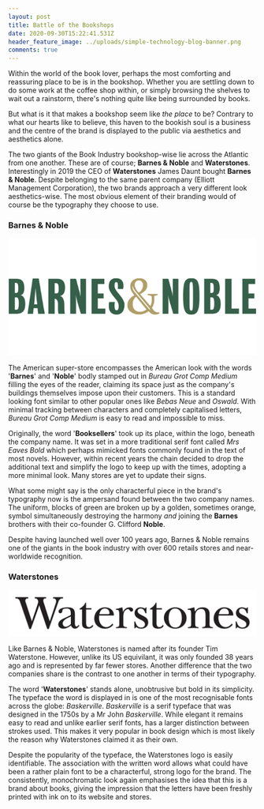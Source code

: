 ```yaml
---
layout: post
title: Battle of the Bookshops
date: 2020-09-30T15:22:41.531Z
header_feature_image: ../uploads/simple-technology-blog-banner.png
comments: true
---
```

Within the world of the book lover, perhaps the most comforting and reassuring place to be is in the bookshop. Whether you are settling down to do some work at the coffee shop within, or simply browsing the shelves to wait out a rainstorm, there's nothing quite like being surrounded by books.

But what is it that makes a bookshop seem like *the* *place* to be? Contrary to what our hearts like to believe, this haven to the bookish soul is a business and the centre of the brand is displayed to the public via aesthetics and aesthetics alone.

The two giants of the Book Industry bookshop-wise lie across the Atlantic from one another. These are of course; **Barnes & Noble** and **Waterstones**. Interestingly in 2019 the CEO of **Waterstones** James Daunt bought **Barnes & Noble**. Despite belonging to the same parent company (Elliott Management Corporation), the two brands approach a very different look aesthetics-wise. The most obvious element of their branding would of course be the typography they choose to use.

### Barnes & Noble

![](../uploads/barnes-noble_-logo_553x260_v1.png)

The American super-store encompasses the American look with the words '**Barnes**' and '**Noble**' bodly stamped out in *Bureau Grot Comp Medium* filling the eyes of the reader, claiming its space just as the company's buildings themselves impose upon their customers. This is a standard looking font similar to other popular ones like *Bebas Neue* and *Oswald*. With minimal tracking between characters and completely capitalised letters, *Bureau Grot Comp Medium* is easy to read and impossible to miss.

Originally, the word '**Booksellers**' took up its place, within the logo, beneath the company name. It was set in a more traditional serif font called *Mrs Eaves Bold* which perhaps mimicked fonts commonly found in the text of most novels. However, within recent years the chain decided to drop the additional text and simplify the logo to keep up with the times, adopting a more minimal look. Many stores are yet to update their signs.

What some might say is the only characterful piece in the brand's typography now is the ampersand found between the two company names. The uniform, blocks of green are broken up by a golden, sometimes orange, symbol simultaneously destroying the harmony *and* joining the **Barnes** brothers with their co-founder G. Clifford **Noble**.

Despite having launched well over 100 years ago, Barnes & Noble remains one of the giants in the book industry with over 600 retails stores and near-worldwide recognition.

### Waterstones

![](../uploads/waterstones_com_logo.png)

Like Barnes & Noble, Waterstones is named after its founder Tim Waterstone. However, unlike its US equivilant, it was only founded 38 years ago and is represented by far fewer stores. Another difference that the two companies share is the contrast to one another in terms of their typography.

The word '**Waterstones**' stands alone, unobtrusive but bold in its simplicity. The typeface the word is displayed in is one of the most recognisable fonts across the globe: *Baskerville*. *Baskerville* is a serif typeface that was designed in the 1750s by a Mr John *Baskerville*. While elegant it remains easy to read and unlike earlier serif fonts, has a larger distinction between strokes used. This makes it very popular in book design which is most likely the reason why Waterstones claimed it as their own.

Despite the popularity of the typeface, the Waterstones logo is easily identifiable. The association with the written word allows what could have been a rather plain font to be a characterful, strong logo for the brand. The consistently, monochromatic look again emphasises the idea that this is a brand about books, giving the impression that the letters have been freshly printed with ink on to its website and stores.
